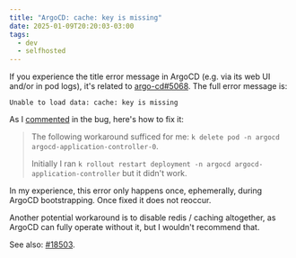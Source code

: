 ```yaml
---
title: "ArgoCD: cache: key is missing"
date: 2025-01-09T20:20:03-03:00
tags:
  - dev
  - selfhosted
---
```


If you experience the title error message in ArgoCD (e.g. via its web UI and/or
in pod logs), it's related to
[argo-cd#5068](https://github.com/argoproj/argo-cd/issues/5068). The full error
message is:

```
Unable to load data: cache: key is missing
```

As I
[commented](https://github.com/argoproj/argo-cd/issues/5068#issuecomment-2580878251)
in the bug, here's how to fix it:

> The following workaround sufficed for me: `k delete pod -n argocd
> argocd-application-controller-0`.
>
> Initially I ran `k rollout restart deployment -n argocd
argocd-application-controller` but it didn't work.

In my experience, this error only happens once, ephemerally, during ArgoCD
bootstrapping. Once fixed it does not reoccur.

Another potential workaround is to disable redis / caching altogether, as ArgoCD
can fully operate without it, but I wouldn't recommend that.

See also: [#18503](https://github.com/argoproj/argo-cd/issues/18503).

